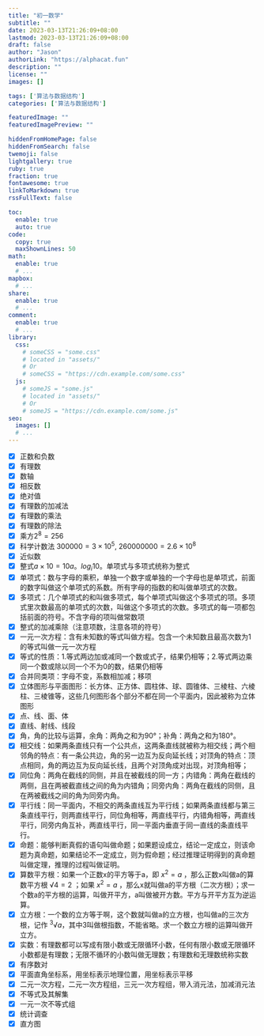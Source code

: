 ```yaml
---
title: "初一数学"
subtitle: ""
date: 2023-03-13T21:26:09+08:00
lastmod: 2023-03-13T21:26:09+08:00
draft: false
author: "Jason"
authorLink: "https://alphacat.fun"
description: ""
license: ""
images: []

tags: ['算法与数据结构']
categories: ['算法与数据结构']

featuredImage: ""
featuredImagePreview: ""

hiddenFromHomePage: false
hiddenFromSearch: false
twemoji: false
lightgallery: true
ruby: true
fraction: true
fontawesome: true
linkToMarkdown: true
rssFullText: false

toc:
  enable: true
  auto: true
code:
  copy: true
  maxShownLines: 50
math:
  enable: true
  # ...
mapbox:
  # ...
share:
  enable: true
  # ...
comment:
  enable: true
  # ...
library:
  css:
    # someCSS = "some.css"
    # located in "assets/"
    # Or
    # someCSS = "https://cdn.example.com/some.css"
  js:
    # someJS = "some.js"
    # located in "assets/"
    # Or
    # someJS = "https://cdn.example.com/some.js"
seo:
  images: []
  # ...
---
```

- [x] 正数和负数
- [x] 有理数
- [x] 数轴
- [x] 相反数
- [x] 绝对值
- [x] 有理数的加减法
- [x] 有理数的乘法
- [x] 有理数的除法
- [x] 乘方$2^8 = 256$
- [x] 科学计数法    $300000=3×10^5$, $260000000=2.6×10^8$
- [x] 近似数
- [x] 整式$a×10=10a$。$log_i10$。单项式与多项式统称为整式
- [x] 单项式：数与字母的乘积，单独一个数字或单独的一个字母也是单项式，前面的数字叫做这个单项式的系数。所有字母的指数的和叫做单项式的次数。
- [x] 多项式：几个单项式的和叫做多项式，每个单项式叫做这个多项式的项。多项式里次数最高的单项式的次数，叫做这个多项式的次数。多项式的每一项都包括前面的符号。不含字母的项叫做常数项
- [x] 整式的加减乘除（注意项数，注意各项的符号）
- [x] 一元一次方程：含有未知数的等式叫做方程。包含一个未知数且最高次数为1的等式叫做一元一次方程
- [x] 等式的性质：1.等式两边加或减同一个数或式子，结果仍相等；2.等式两边乘同一个数或除以同一个不为0的数，结果仍相等
- [x] 合并同类项：字母不变，系数相加减；移项
- [x] 立体图形与平面图形：长方体、正方体、圆柱体、球、圆锥体、三棱柱、六棱柱、三棱锥等，这些几何图形各个部分不都在同一个平面内，因此被称为立体图形
- [x] 点、线、面、体
- [x] 直线、射线、线段
- [x] 角，角的比较与运算，余角：两角之和为90°；补角：两角之和为180°。
- [x] 相交线：如果两条直线只有一个公共点，这两条直线就被称为相交线；两个相邻角的特点：有一条公共边，角的另一边互为反向延长线；对顶角的特点：顶点相同，角的两边互为反向延长线，且两个对顶角成对出现，对顶角相等；
- [x] 同位角：两角在截线的同侧，并且在被截线的同一方；内错角：两角在截线的两侧，且在两被截直线之间的角为内错角；同旁内角：两角在截线的同侧，且在两被截线之间的角为同旁内角。
- [x] 平行线：同一平面内，不相交的两条直线互为平行线；如果两条直线都与第三条直线平行，则两直线平行，同位角相等，两直线平行，内错角相等，两直线平行，同旁内角互补，两直线平行，同一平面内垂直于同一直线的条直线平行。
- [x] 命题：能够判断真假的语句叫做命题；如果题设成立，结论一定成立，则该命题为真命题，如果结论不一定成立，则为假命题；经过推理证明得到的真命题叫做定理，推理的过程叫做证明。
- [x] 算数平方根：如果一个正数x的平方等于a，即 $x^2=a$ ，那么正数x叫做a的算数平方根 $√4=2$ ；如果 $x^2=a$ ，那么x就叫做a的平方根（二次方根）；求一个数a的平方根的运算，叫做开平方，a叫做被开方数。平方与开平方互为逆运算。
- [x] 立方根：一个数的立方等于啊，这个数就叫做a的立方根，也叫做a的三次方根，记作 $^3√a$，其中3叫做根指数，不能省略。求一个数立方根的运算叫做开立方。
- [x] 实数：有理数都可以写成有限小数或无限循环小数，任何有限小数或无限循环小数都是有理数；无限不循环的小数叫做无理数；有理数和无理数统称实数
- [x] 有序数对
- [x] 平面直角坐标系，用坐标表示地理位置，用坐标表示平移
- [x] 二元一次方程，二元一次方程组，三元一次方程组，带入消元法，加减消元法
- [x] 不等式及其解集
- [x] 一元一次不等式组
- [x] 统计调查
- [x] 直方图
<!--more-->
